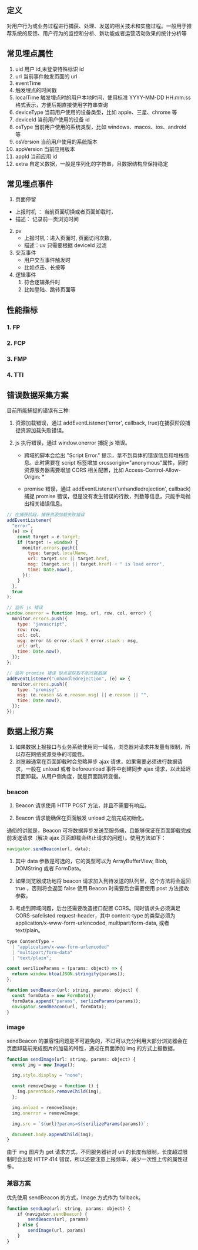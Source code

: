## 定义

对用户行为或业务过程进行捕获、处理、发送的相关技术和实施过程。一般用于推荐系统的反馈、用户行为的监控和分析、新功能或者运营活动效果的统计分析等

## 常见埋点属性

1. uid
   用户 id,未登录特殊标识 id
2. url
   当前事件触发页面的 url
3. eventTime
4. 触发埋点的时间戳
5. localTime
   触发埋点时的用户本地时间，使用标准 YYYY-MM-DD HH:mm:ss 格式表示，方便后期直接使用字符串查询
6. deviceType
   当前用户使用的设备类型，比如 apple、三星、chrome 等
7. deviceId
   当前用户使用的设备 id
8. osType
   当前用户使用的系统类型，比如 windows、macos、ios、android 等
9. osVersion
   当前用户使用的系统版本
10. appVersion
    当前应用版本
11. appId
    当前应用 id
12. extra
    自定义数据，一般是序列化的字符串，且数据结构应保持稳定

## 常见埋点事件

1. 页面停留

- 上报时机 ： 当前页面切换或者页面卸载时，
- 描述： 记录前一页浏览时间

2. pv
   - 上报时机：进入页面时, 页面访问次数，
   - 描述：uv 只需要根据 deviceId 过滤
3. 交互事件
   - 用户交互事件触发时
   - 比如点击、长按等
4. 逻辑事件
   1. 符合逻辑条件时
   2. 比如登陆、跳转页面等

## 性能指标

### 1. FP

### 2. FCP

### 3. FMP

### 4. TTI

## 错误数据采集方案

目前所能捕捉的错误有三种:

1. 资源加载错误，通过 addEventListener('error', callback, true)在捕获阶段捕捉资源加载失败错误。

2. js 执行错误，通过 window.onerror 捕捉 js 错误。

   - 跨域的脚本会给出 "Script Error." 提示，拿不到具体的错误信息和堆栈信息。此时需要在 script 标签增加 crossorigin="anonymous"属性，同时资源服务器需要增加 CORS 相关配置，比如 Access-Control-Allow-Origin: \*

   - promise 错误，通过 addEventListener('unhandledrejection', callback)捕捉 promise 错误，但是没有发生错误的行数，列数等信息，只能手动抛出相关错误信息。

```js
// 在捕获阶段，捕获资源加载失败错误
addEventListener(
  "error",
  (e) => {
    const target = e.target;
    if (target != window) {
      monitor.errors.push({
        type: target.localName,
        url: target.src || target.href,
        msg: (target.src || target.href) + " is load error",
        time: Date.now(),
      });
    }
  },
  true
);

// 监听 js 错误
window.onerror = function (msg, url, row, col, error) {
  monitor.errors.push({
    type: "javascript",
    row: row,
    col: col,
    msg: error && error.stack ? error.stack : msg,
    url: url,
    time: Date.now(),
  });
};

// 监听 promise 错误 缺点是获取不到行数数据
addEventListener("unhandledrejection", (e) => {
  monitor.errors.push({
    type: "promise",
    msg: (e.reason && e.reason.msg) || e.reason || "",
    time: Date.now(),
  });
});
```

## 数据上报方案

1. 如果数据上报接口与业务系统使用同一域名，浏览器对请求并发量有限制，所以存在网络资源竞争的可能性。
2. 浏览器通常在页面卸载时会忽略异步 ajax 请求，如果需要必须进行数据请求，一般在 unload 或者 beforeunload 事件中创建同步 ajax 请求，以此延迟页面卸载。从用户侧角度，就是页面跳转变慢。

### beacon

1. Beacon 请求使用 HTTP POST 方法，并且不需要有响应。

2. Beacon 请求能确保在页面触发 unload 之前完成初始化。

通俗的讲就是，Beacon 可将数据异步发送至服务端，且能够保证在页面卸载完成前发送请求（解决 ajax 页面卸载会终止请求的问题）。使用方法如下：

```js
navigator.sendBeacon(url, data);
```

1. 其中 data 参数是可选的，它的类型可以为 ArrayBufferView, Blob, DOMString 或者 FormData。

2. 如果浏览器成功地将 beacon 请求加入到待发送的队列里，这个方法将会返回 true ，否则将会返回 false 使用 Beacon 时需要后台需要使用 post 方法接收参数。

3. 考虑到跨域问题，后台还需要改造接口配置 CORS。同时请求头必须满足 CORS-safelisted request-header，其中 content-type 的类型必须为 application/x-www-form-urlencoded, multipart/form-data, 或者 text/plain。

```js
type ContentType =
  | "application/x-www-form-urlencoded" 
  | "multipart/form-data"
  | "text/plain";

const serilizeParams = (params: object) => {
  return window.btoa(JSON.stringify(params));
};

function sendBeacon(url: string, params: object) {
  const formData = new FormData();
  formData.append("params", serlizeParams(params));
  navigator.sendBeacon(url, formData);
}
```

### image

sendBeacon 的兼容性问题是不可避免的，不过可以充分利用大部分浏览器会在页面卸载前完成图片的加载的特性，通过在页面添加 img 的方式上报数据。

```js
function sendImage(url: string, params: object) {
  const img = new Image();

  img.style.display = "none";

  const removeImage = function () {
    img.parentNode.removeChild(img);
  };

  img.onload = removeImage;
  img.onerror = removeImage;

  img.src = `${url}?params=${serilizeParams(params)}`;

  document.body.appendChild(img);
}
```

由于 img 图片为 get 请求方式，不同服务器针对 uri 的长度有限制，长度超过限制时会出现 HTTP 414 错误，所以还要注意上报频率，减少一次性上传的属性过多。

### 兼容方案

优先使用 sendBeacon 的方式，Image 方式作为 fallback。

```js
function sendLog(url: string, params: object) {
    if（navigator.sendBeacon) {
        sendBeacon(url, params)
    } else {
        sendImage(url, params)
    }
}
```
